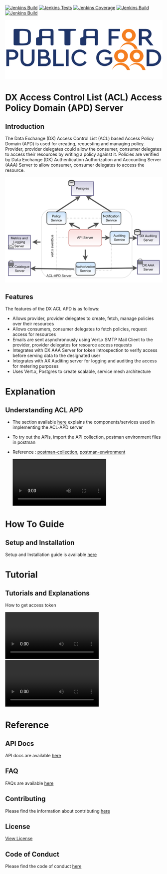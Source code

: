 [![Jenkins Build](https://img.shields.io/jenkins/build?jobUrl=https%3A%2F%2Fjenkins.iudx.io%2Fjob%2FACL-APD%2520Server(master)%2F)](https://jenkins.iudx.io/job/ACL-APD%20Server(master)/lastBuild/)
[![Jenkins Tests](https://img.shields.io/jenkins/tests?jobUrl=https%3A%2F%2Fjenkins.iudx.io%2Fjob%2FACL-APD%2520Server(master)%2F)](https://jenkins.iudx.io/job/ACL-APD%20Server(master)/lastBuild/testReport/)
[![Jenkins Coverage](https://img.shields.io/jenkins/coverage/jacoco?jobUrl=https%3A%2F%2Fjenkins.iudx.io%2Fjob%2FACL-APD%2520Server(master)%2F)](https://jenkins.iudx.io/job/ACL-APD%20Server(master)/lastBuild/jacoco/)
[![Jenkins Build](https://img.shields.io/jenkins/build?jobUrl=https%3A%2F%2Fjenkins.iudx.io%2Fjob%2FACL-APD%2520Server(master)%2F&label=integration%20tests)](https://jenkins.iudx.io/job/ACL-APD%20Server(master)/lastBuild/Integration_20Test_20Report/)
[![Jenkins Build](https://img.shields.io/jenkins/build?jobUrl=https%3A%2F%2Fjenkins.iudx.io%2Fjob%2FACL-APD%2520Server(master)%2F&label=security%20tests)](https://jenkins.iudx.io/job/ACL-APD%20Server(master)/lastBuild/zap/)

<p align="center">
<img src="docs/cdpg.png">
</p>

# DX Access Control List (ACL) Access Policy Domain (APD) Server
## Introduction
The Data Exchange (DX) Access Control List (ACL) based Access Policy Domain (APD)
is used for creating, requesting and managing policy. Provider, provider delegates could
allow the consumer, consumer delegates to access their resources by writing a policy against it.
Policies are verified by Data Exchange (DX) Authentication Authorization and Accounting Server (AAA) Server to
allow consumer, consumer delegates to access the resource.

<p align="center">
<img src="./docs/acl-apd-overview.png">
</p>

## Features
The features of the DX ACL APD is as follows: 
- Allows provider, provider delegates to create, fetch, manage policies over their resources
- Allows consumers, consumer delegates to fetch policies, request access for resources 
- Emails are sent asynchronously using Vert.x SMTP Mail Client to the provider, provider delegates for resource access requests
- Integrates with DX AAA Server for token introspection to verify access before serving data to the designated user
- Integrates with AX Auditing server for logging and auditing the access for metering purposes
- Uses Vert.x, Postgres to create scalable, service mesh architecture

# Explanation
## Understanding ACL APD
- The section available [here](./docs/Solution_Architecture.md) explains the components/services used in implementing the ACL-APD server
- To try out the APIs, import the API collection, postman environment files in postman
- Reference : [postman-collection](src/main/resources/IUDX-ACL-APD.postman_collection.json), [postman-environment](src/main/resources/IUDX-ACL-APD.postman_collection.json)

  <video src="https://github.com/user-attachments/assets/3c142dd7-8596-4bd0-8bf3-49adcb3922fa" controls="controls" style="max-width: 730px;">
  </video>




# How To Guide
## Setup and Installation
Setup and Installation guide is available [here](./docs/SETUP-and-Installation.md)

# Tutorial
## Tutorials and Explanations
How to get access token

  <video src="https://github.com/user-attachments/assets/bc8aa7af-71a6-4623-8624-dae3e4964bd5" controls="controls" style="max-width: 730px;">
  </video>

  <video src="https://github.com/user-attachments/assets/abc909da-e470-4ce8-a8a1-0c7c11ccbbe1" controls="controls" style="max-width: 730px;">
  </video>

# Reference
## API Docs
API docs are available [here](https://acl-apd.iudx.org.in/apis)

## FAQ
FAQs are available [here](./docs/FAQ.md)

## Contributing
Please find the information about contributing [here](https://github.com/datakaveri/iudx-acl-apd/blob/main/CONTRIBUTING.md)

## License
[View License](./LICENSE)

## Code of Conduct
Please find the code of conduct [here](https://github.com/datakaveri/iudx-acl-apd/blob/main/CODE_OF_CONDUCT.md)